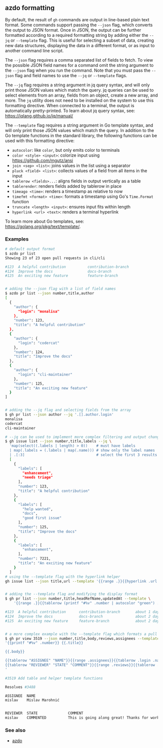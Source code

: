 ## azdo formatting
By default, the result of `gh` commands are output in line-based plain text format.
Some commands support passing the `--json` flag, which converts the output to JSON format.
Once in JSON, the output can be further formatted according to a required formatting string by
adding either the `--jq` or `--template` flag. This is useful for selecting a subset of data,
creating new data structures, displaying the data in a different format, or as input to another
command line script.

The `--json` flag requires a comma separated list of fields to fetch. To view the possible JSON
field names for a command omit the string argument to the `--json` flag when you run the command.
Note that you must pass the `--json` flag and field names to use the `--jq` or `--template` flags.

The `--jq` flag requires a string argument in jq query syntax, and will only print
those JSON values which match the query. jq queries can be used to select elements from an
array, fields from an object, create a new array, and more. The `jq` utility does not need
to be installed on the system to use this formatting directive. When connected to a terminal,
the output is automatically pretty-printed. To learn about jq query syntax, see:
<https://jqlang.github.io/jq/manual/>

The `--template` flag requires a string argument in Go template syntax, and will only print
those JSON values which match the query.
In addition to the Go template functions in the standard library, the following functions can be used
with this formatting directive:
- `autocolor`: like `color`, but only emits color to terminals
- `color <style> <input>`: colorize input using <https://github.com/mgutz/ansi>
- `join <sep> <list>`: joins values in the list using a separator
- `pluck <field> <list>`: collects values of a field from all items in the input
- `tablerow <fields>...`: aligns fields in output vertically as a table
- `tablerender`: renders fields added by tablerow in place
- `timeago <time>`: renders a timestamp as relative to now
- `timefmt <format> <time>`: formats a timestamp using Go's `Time.Format` function
- `truncate <length> <input>`: ensures input fits within length
- `hyperlink <url> <text>`: renders a terminal hyperlink

To learn more about Go templates, see: <https://golang.org/pkg/text/template/>.

### Examples

```bash
# default output format
$ azdo pr list
Showing 23 of 23 open pull requests in cli/cli

#123  A helpful contribution          contribution-branch              about 1 day ago
#124  Improve the docs                docs-branch                      about 2 days ago
#125  An exciting new feature         feature-branch                   about 2 days ago


# adding the --json flag with a list of field names
$ azdo pr list --json number,title,author
[
  {
    "author": {
      "login": "monalisa"
    },
    "number": 123,
    "title": "A helpful contribution"
  },
  {
    "author": {
      "login": "codercat"
    },
    "number": 124,
    "title": "Improve the docs"
  },
  {
    "author": {
      "login": "cli-maintainer"
    },
    "number": 125,
    "title": "An exciting new feature"
  }
]


# adding the --jq flag and selecting fields from the array
$ gh pr list --json author --jq '.[].author.login'
monalisa
codercat
cli-maintainer

# --jq can be used to implement more complex filtering and output changes:
$ gh issue list --json number,title,labels --jq \
  'map(select((.labels | length) > 0))    # must have labels
  | map(.labels = (.labels | map(.name))) # show only the label names
  | .[:3]                                 # select the first 3 results'
  [
    {
      "labels": [
        "enhancement",
        "needs triage"
      ],
      "number": 123,
      "title": "A helpful contribution"
    },
    {
      "labels": [
        "help wanted",
        "docs",
        "good first issue"
      ],
      "number": 125,
      "title": "Improve the docs"
    },
    {
      "labels": [
        "enhancement",
      ],
      "number": 7221,
      "title": "An exciting new feature"
    }
  ]
# using the --template flag with the hyperlink helper
gh issue list --json title,url --template '{{range .}}{{hyperlink .url .title}}{{"\n"}}{{end}}'


# adding the --template flag and modifying the display format
$ gh pr list --json number,title,headRefName,updatedAt --template \
	'{{range .}}{{tablerow (printf "#%v" .number | autocolor "green") .title .headRefName (timeago .updatedAt)}}{{end}}'

#123  A helpful contribution      contribution-branch       about 1 day ago
#124  Improve the docs            docs-branch               about 2 days ago
#125  An exciting new feature     feature-branch            about 2 days ago


# a more complex example with the --template flag which formats a pull request using multiple tables with headers:
$ gh pr view 3519 --json number,title,body,reviews,assignees --template \
'{{printf "#%v" .number}} {{.title}}

{{.body}}

{{tablerow "ASSIGNEE" "NAME"}}{{range .assignees}}{{tablerow .login .name}}{{end}}{{tablerender}}
{{tablerow "REVIEWER" "STATE" "COMMENT"}}{{range .reviews}}{{tablerow .author.login .state .body}}{{end}}
'

#3519 Add table and helper template functions

Resolves #3488

ASSIGNEE  NAME
mislav    Mislav Marohnić


REVIEWER  STATE              COMMENT
mislav    COMMENTED          This is going along great! Thanks for working on this ❤️
```

### See also

* [azdo](./azdo.md)
